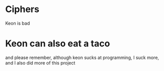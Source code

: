 # Ciphers
 
Keon is bad

# Keon can also eat a taco

and please remember, although keon sucks at programming, I suck more, and I also did more of this project
